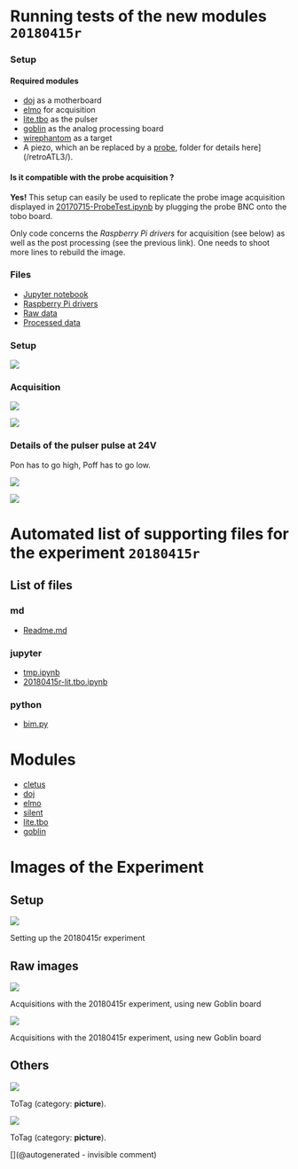 # Running tests of the new modules `20180415r`

### Setup

#### Required modules 

* [doj](/doj/) as a motherboard
* [elmo](/elmo/) for acquisition
* [lite.tbo](/lite.tbo/) as the pulser
* [goblin](/goblin/) as the analog processing board
* [wirephantom](/wirephantom/) as a target
* A piezo, which an be replaced by a [probe](/include/probes/auto/retroATL3.md), folder for details here](/retroATL3/).

#### Is it compatible with the probe acquisition ?

__Yes!__ This setup can easily be used to replicate the probe image acquisition displayed in [20170715-ProbeTest.ipynb](/elmo/data/20170715-ProbeTest.ipynb) by plugging the probe BNC onto the tobo board.

Only code concerns the _Raspberry Pi drivers_ for acquisition (see below) as well as the post processing (see the previous link). One needs to shoot more lines to rebuild the image.


### Files

* [Jupyter notebook](/include/20180415r/20180415r-lit.tbo.ipynb)
* [Raspberry Pi drivers](/include/20180415r/driver.c)
* [Raw data](/include/20180415r/lit-tbo.DAT)
* [Processed data](/include/20180415r/lit-tbo.npz)

### Setup

![](/include/20180415r/20180415_121351.jpg)

### Acquisition

![](/include/20180415r/Raw_lit-tbo.npz.jpg)

![](/include/20180415r/enveloppe_signal_lit-tbo.npz.jpg)

### Details of the pulser pulse at 24V

Pon has to go high, Poff has to go low.

![](/include/20180415r/scope/RPi-Poff.png)

![](/include/20180415r/scope/RPi-Poff2.png)



# Automated list of supporting files for the __experiment `20180415r`__

## List of files

### md

* [Readme.md](/include/20180415r/Readme.md)


### jupyter

* [tmp.ipynb](/tmp.ipynb)
* [20180415r-lit.tbo.ipynb](/include/20180415r/20180415r-lit.tbo.ipynb)


### python

* [bim.py](/include/20180415r/bim.py)





# Modules

* [cletus](/retired/cletus/)
* [doj](/doj/)
* [elmo](/elmo/)
* [silent](/silent/)
* [lite.tbo](/lite.tbo/)
* [goblin](/goblin/)




# Images of the Experiment

## Setup

![](/include/20180415r/20180415_121351.jpg)

 Setting up the 20180415r experiment

## Raw images

![](/include/20180415r/Raw_lit-tbo.npz.jpg)

 Acquisitions with the 20180415r experiment, using new Goblin board

![](/include/20180415r/enveloppe_signal_lit-tbo.npz.jpg)

 Acquisitions with the 20180415r experiment, using new Goblin board

## Others

![](/include/20180415r/scope/RPi-Poff.png)

ToTag (category: __picture__).

![](/include/20180415r/scope/RPi-Poff2.png)

ToTag (category: __picture__).










[](@autogenerated - invisible comment)